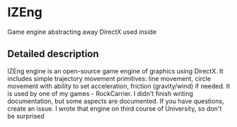 # IZEng
Game engine abstracting away DirectX used inside

## Detailed description
IZEng engine is an open-source game engine of graphics using DirectX. It includes simple trajectory movement primitives: line movement, circle movement with ability to set acceleration, friction (gravity/wind) if needed. It is used by one of my games - RockCarrier. I didn't finish writing documentation, but some aspects are documented. If you have questions, create an issue. I wrote that engine on third course of University, so don't be surprised
